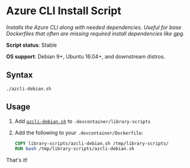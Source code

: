 # Azure CLI Install Script

*Installs the Azure CLI along with needed dependencies. Useful for base Dockerfiles that often are missing required install dependencies like gpg.*

**Script status**: Stable

**OS support**: Debian 9+, Ubuntu 16.04+, and downstream distros.

## Syntax

```text
./azcli-debian.sh
```

## Usage

1. Add [`azcli-debian.sh`](../azcli-debian.sh) to `.devcontainer/library-scripts`

2. Add the following to your `.devcontainer/Dockerfile`:

    ```Dockerfile
    COPY library-scripts/azcli-debian.sh /tmp/library-scripts/
    RUN bash /tmp/library-scripts/azcli-debian.sh
    ```

That's it!
